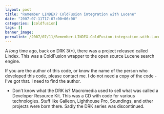 ```yaml
---
layout: post
title: "Remember LINDEX? ColdFusion integration with Lucene"
date: "2007-07-11T17:07:00+06:00"
categories: [coldfusion]
tags: []
banner_image: 
permalink: /2007/07/11/Remember-LINDEX-ColdFusion-integration-with-Lucene
---
```


A <i>long</i> time ago, back on DRK 3(*), there was a project released called Lindex. This was a ColdFusion wrapper to the open source Lucene search engine.

If you are the author of this code, or know the name of the person who developed this code, please contact me. I do not need a copy of the code - I've got that. I need to find the author.

* Don't know what the DRK is? Macromedia used to sell what was called a Developer Resource Kit. This was a CD with code for various technologies. Stuff like Galleon, Lighthouse Pro, Soundings, and other projects were born there. Sadly the DRK series was discontinued.